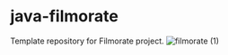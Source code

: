 # java-filmorate
Template repository for Filmorate project.
![filmorate (1)](https://user-images.githubusercontent.com/112573026/220014546-f2b10b90-03df-4f74-bde1-4d2f14fc70f3.png)



